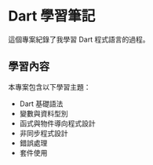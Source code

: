 # Dart 學習筆記

這個專案紀錄了我學習 Dart 程式語言的過程。

## 學習內容

本專案包含以下學習主題：
- Dart 基礎語法
- 變數與資料型別
- 函式與物件導向程式設計
- 非同步程式設計
- 錯誤處理
- 套件使用
